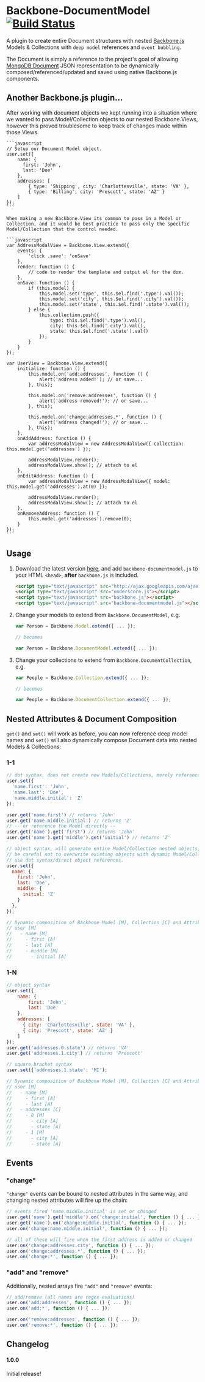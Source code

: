 # Backbone-DocumentModel [![Build Status](https://secure.travis-ci.org/icereval/backbone-documentmodel.png?branch=master)](http://travis-ci.org/icereval/backbone-documentmodel)

A plugin to create entire Document structures with nested [Backbone.js](http://documentcloud.github.com/backbone) Models & Collections with `deep model` references and `event bubbling`.

The Document is simply a reference to the project's goal of allowing [MongoDB Document](http://docs.mongodb.org/manual/core/document/) JSON representation to be dynamically composed/referenced/updated and saved using native Backbone.js components.

## Another Backbone.js plugin...

After working with document objects we kept running into a situation where we wanted to pass Model/Collection objects to our nested Backbone.Views, however this proved troublesome to keep track of changes made within those Views.

    ```javascript
    // Setup our Document Model object.
    user.set({
        name: {
          first: 'John',
          last: 'Doe'
        },
        addresses: [
            { type: 'Shipping', city: 'Charlottesville', state: 'VA' },
            { type: 'Billing', city: 'Prescott', state: 'AZ' }
        ]
    });
    ```

    When making a new Backbone.View its common to pass in a Model or Collection, and it would be best practice to pass only the specific Model/Collection that the control needed.

    ```javascript
    var AddressModalView = Backbone.View.extend({
        events: {
            'click .save': 'onSave'
        },
        render: function () {
            // code to render the template and output el for the dom.
        },
        onSave: function () {
            if (this.model) {
                this.model.set('type', this.$el.find('.type').val());
                this.model.set('city', this.$el.find('.city').val());
                this.model.set('state', this.$el.find('.state').val());
            } else {
                this.collection.push({
                    type: this.$el.find('.type').val(),
                    city: this.$el.find('.city').val(),
                    state: this.$el.find('.state').val()
                });
            }
        }
    });

    var UserView = Backbone.View.extend({
        initialize: function () {
            this.model.on('add:addresses', function () {
                alert('address added!'); // or save...
            }, this);

            this.model.on('remove:addresses', function () {
                alert('address removed!'); // or save...
            }, this);

            this.model.on('change:addresses.*', function () {
                alert('address changed!'); // or save...
            }, this);
        },
        onAddAddress: function () {
            var addressModalView = new AddressModalView({ collection: this.model.get('addresses') });

            addressModalView.render();
            addressModalView.show(); // attach to el
        },
        onEditAddress: function () {
            var addressModalView = new AddressModalView({ model: this.model.get('addresses').at(0) });

            addressModalView.render();
            addressModalView.show(); // attach to el
        },
        onRemoveAddress: function () {
            this.model.get('addresses').remove(0);
        }
    });
    ```

## Usage

1. Download the latest version [here](https://github.com/icereval/backbone-documentmodel/tags), and add `backbone-documentmodel.js` to your HTML `<head>`, **after** `backbone.js` is included.

    ```html
    <script type="text/javascript" src="http://ajax.googleapis.com/ajax/libs/jquery/1.7.2/jquery.min.js"></script>
    <script type="text/javascript" src="underscore.js"></script>
    <script type="text/javascript" src="backbone.js"></script>
    <script type="text/javascript" src="backbone-documentmodel.js"></script>
    ```

2. Change your models to extend from `Backbone.DocumentModel`, e.g.

    ```javascript
    var Person = Backbone.Model.extend({ ... });
    
    // becomes
    
    var Person = Backbone.DocumentModel.extend({ ... });
    ```

3. Change your collections to extend from `Backbone.DocumentCollection`, e.g.

    ```javascript
    var People = Backbone.Collection.extend({ ... });
    
    // becomes
    
    var People = Backbone.DocumentCollection.extend({ ... });
    ```

## Nested Attributes & Document Composition

`get()` and `set()` will work as before, you can now reference deep model names and `set()` will also dynamically compose Document data into nested Models & Collections:

### 1-1

```javascript
// dot syntax, does not create new Models/Collections, merely references them.
user.set({
  'name.first': 'John',
  'name.last': 'Doe',
  'name.middle.initial': 'Z'
});

user.get('name.first') // returns 'John'
user.get('name.middle.initial') // returns 'Z'
// -- or reference the Model directly --
user.get('name').get('first') // returns 'John'
user.get('name').get('middle').get('initial') // returns 'Z'

// object syntax, will generate entire Model/Collection nested objects,
// be careful not to overwrite existing objects with dynamic Model/Collection generation,
// use dot syntax/direct object references.
user.set({
  name: {
    first: 'John',
    last: 'Doe',
    middle: {
      initial: 'Z'
    }
  },
});

// Dynamic composition of Backbone Model [M], Collection [C] and Attribute [A]
// user [M]
//   - name [M]
//     - first [A]
//     - last [A]
//     - middle [M]
//       - initial [A]
```

### 1-N

```javascript
// object syntax
user.set({
    name: {
        first: 'John',
        last: 'Doe'
    },
    addresses: [
      { city: 'Charlottesville', state: 'VA' },
      { city: 'Prescott', state: 'AZ' }
    ]
});
user.get('addresses.0.state') // returns 'VA'
user.get('addresses.1.city') // returns 'Prescott'

// square bracket syntax
user.set({'addresses.1.state': 'MI');

// Dynamic composition of Backbone Model [M], Collection [C] and Attribute [A]
// user [M]
//   - name [M]
//     - first [A]
//     - last [A]
//   - addresses [C]
//     - 0 [M]
//       - city [A]
//       - state [A]
//     - 1 [M]
//       - city [A]
//       - state [A]
```

## Events

### "change"

`"change"` events can be bound to nested attributes in the same way, and changing nested attributes will fire up the chain:

```javascript
// events fired 'name.middle.initial' is set or changed
user.get('name').get('middle').on('change:initial', function () { ... });
user.get('name').on('change:middle.initial', function () { ... });
user.on('change:name.middle.initial', function () { ... });

// all of these will fire when the first address is added or changed
user.on('change:addresses.city', function () { ... });
user.on('change:addresses.*', function () { ... });
user.on('change:*', function () { ... });
```

### "add" and "remove"

Additionally, nested arrays fire `"add"` and `"remove"` events:

```javascript
// add/remove (all names are regex evaluations)
user.on('add:addresses', function () { ... });
user.on('add:*', function () { ... });

user.on('remove:addresses', function () { ... });
user.on('remove:*', function () { ... });
```

## Changelog

#### 1.0.0

Initial release!
